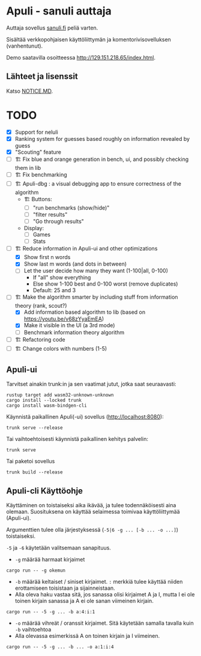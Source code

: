 # Apuli - sanuli auttaja

Auttaja sovellus [sanuli.fi](https://sanuli.fi) peliä varten.

Sisältää verkkopohjaisen käyttöliittymän ja komentorivisovelluksen (vanhentunut).

Demo saatavilla osoitteessa <http://129.151.218.65/index.html>.


## Lähteet ja lisenssit
Katso [NOTICE.MD](NOTICE.MD).


# TODO

- [x] Support for neluli
- [x] Ranking system for guesses based roughly on information revealed by guess
- [x] "Scouting" feature
- [ ] 🏗️ Fix blue and orange generation in bench, ui, and possibly checking them in lib
- [ ] 🏗️ Fix benchmarking
- [ ] 🏗️ Apuli-dbg : a visual debugging app to ensure correctness of the algorithm
  - 🏗️ Buttons: 
    - [ ] "run benchmarks (show/hide)"
    - [ ] "filter results"
    - [ ] "Go through results" 
  - Display:
    - [ ] Games
    - [ ] Stats
- [ ] 🏗️ Reduce information in Apuli-ui and other optimizations
  - [x] Show first n words
  - [x] Show last m words (and dots in between)
  - [ ] Let the user decide how many they want (1-100|all, 0-100)
    - If "all" show everything
    - Else show 1-100 best and 0-100 worst (remove duplicates)
    - Default: 25 and 3
- [ ] 🏗️ Make the algorithm smarter by including stuff from information theory (rank, scout?)
  - [x] Add information based algorithm to lib (based on <https://youtu.be/v68zYyaEmEA>)
  - [x] Make it visible in the UI (a 3rd mode)
  - [ ] Benchmark information theory algorithm
- [ ] 🏗️ Refactoring code
- [ ] 🏗️ Change colors with numbers (1-5) 
## Apuli-ui

Tarvitset ainakin trunk:in ja sen vaatimat jutut, jotka saat seuraavasti:

```
rustup target add wasm32-unknown-unknown
cargo install --locked trunk
cargo install wasm-bindgen-cli
```


Käynnistä paikallinen Apuli(-ui) sovellus (<http://localhost:8080>):

```shell
trunk serve --release
```

Tai vaihtoehtoisesti käynnistä paikallinen kehitys palvelin:

```shell
trunk serve
```
Tai paketoi sovellus

```shell
trunk build --release
```


## Apuli-cli Käyttöohje

Käyttäminen on toistaiseksi aika ikävää, ja tulee todennäköisesti aina olemaan.
Suosituksena on käyttää selaimessa toimivaa käyttöliittymää (Apuli-ui).

Argumenttien tulee olla järjestyksessä (`-5|6 -g ... [-b ... -o ...]`) toistaiseksi.

`-5` ja `-6` käytetään valitsemaan sanapituus.

* `-g` määrää harmaat kirjaimet
```shell
cargo run -- -g okemun
```
* `-b` määrää keltaiset / siniset kirjaimet. `:` merkkiä tulee käyttää niiden erottamiseen toisistaan ja sijainneistaan.
* Alla oleva haku vastaa sitä, jos sanassa olisi kirjaimet A ja I, mutta I ei ole toinen kirjain sanassa ja A ei ole sanan viimeinen kirjain.
```shell
cargo run -- -5 -g ... -b a:4:i:1
```
* `-o` määrää vihreät / oranssit kirjaimet. Sitä käytetään samalla tavalla kuin `-b` vaihtoehtoa
* Alla olevassa esimerkissä A on toinen kirjain ja I viimeinen.
```shell
cargo run -- -5 -g ... -b ... -o a:1:i:4
```
